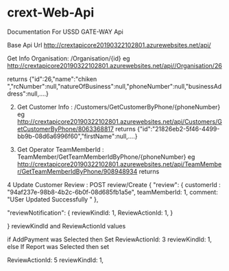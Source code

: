 # crext-Web-Api
Documentation For USSD GATE-WAY Api 

Base Api Url http://crextapicore20190322102801.azurewebsites.net/api/

Get Info Organisation:  /Organisation/{id}
eg http://crextapicore20190322102801.azurewebsites.net/api//Organisation/26

returns 
{"id":26,"name":"chiken ","rcNumber":null,"natureOfBusiness":null,"phoneNumber":null,"businessAddress":null,....}


2. Get Customer Info : /Customers/GetCustomerByPhone/{phoneNumber}
eg http://crextapicore20190322102801.azurewebsites.net/api/Customers/GetCustomerByPhone/8063368817
returns 
{"id":"21826eb2-5f46-4499-bb9b-08d6a6996f60","firstName":null,....}

3. Get Operator TeamMemberId : TeamMember/GetTeamMemberIdByPhone/{phoneNumber}
eg http://crextapicore20190322102801.azurewebsites.net/api/TeamMember/GetTeamMemberIdByPhone/908948934
returns 



4 Update Customer Review : POST   review/Create
{
 "review": {
 customerId : "94af237e-98b8-4b2c-6b0f-08d685fb1a5e",
 teamMemberId: 1,
 comment: "USer Updated Successfully "
 },
 
 "reviewNotification": {
 reviewKindId: 1,
 ReviewActionId: 1,
 }
 
}
reviewKindId and ReviewActionId values 

if AddPayment was Selected  then Set
ReviewActionId: 3 
reviewKindId: 1,
else If Report was Selected then set

ReviewActionId: 5 
reviewKindId: 1,
